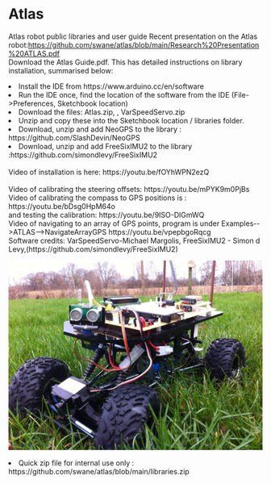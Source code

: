 # Atlas
Atlas robot public libraries and user guide
Recent presentation on the Atlas robot:https://github.com/swane/atlas/blob/main/Research%20Presentation%20ATLAS.pdf <br>
Download the Atlas Guide.pdf. This has detailed instructions on library installation, summarised below:

<li>Install the IDE from https://www.arduino.cc/en/software</li>
<li>Run the IDE once, find the location of the software from the IDE (File->Preferences, Sketchbook location)</li>
<li>Download the files: Atlas.zip, , VarSpeedServo.zip</li>
<li>Unzip and copy these into the Sketchbook location / libraries folder.</li>
<li>Download, unzip and add NeoGPS to the library : https://github.com/SlashDevin/NeoGPS</li>
<li>Download, unzip and add FreeSixIMU2 to the library :https://github.com/simondlevy/FreeSixIMU2 </li>

</ol>
<br>
Video of installation is here: https://youtu.be/fOYhWPN2ezQ
<br><br>
Video of calibrating the steering offsets: https://youtu.be/mPYK9m0PjBs  <br>
Video of calibrating the compass to GPS positions is : https://youtu.be/bDsg0HpM64o  <br>
and testing the calibration: https://youtu.be/9ISO-DlGmWQ
<br>
Video of navigating to an array of GPS points, program is under Examples-->ATLAS-->NavigateArrayGPS https://youtu.be/vpepbgoRqcg<br>
Software credits: VarSpeedServo-Michael Margolis, FreeSixIMU2 - Simon d Levy,(https://github.com/simondlevy/FreeSixIMU2)

![alt text](https://github.com/swane/atlas/blob/main/Atlas.jpg)

<li>Quick zip file for internal use only : https://github.com/swane/atlas/blob/main/libraries.zip</li>
